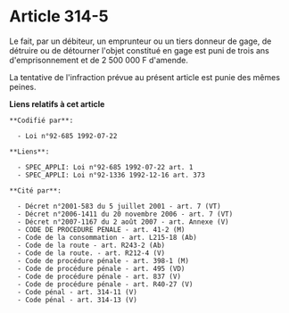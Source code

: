 # Article 314-5

Le fait, par un débiteur, un emprunteur ou un tiers donneur de gage, de détruire ou de détourner l'objet constitué en gage
est puni de trois ans d'emprisonnement et de 2 500 000 F d'amende.

La tentative de l'infraction prévue au présent article est punie des mêmes peines.

**Liens relatifs à cet article**

	**Codifié par**:

	  - Loi n°92-685 1992-07-22

	**Liens**:

	  - SPEC_APPLI: Loi n°92-685 1992-07-22 art. 1
	  - SPEC_APPLI: Loi n°92-1336 1992-12-16 art. 373

	**Cité par**:

	  - Décret n°2001-583 du 5 juillet 2001 - art. 7 (VT)
	  - Décret n°2006-1411 du 20 novembre 2006 - art. 7 (VT)
	  - Décret n°2007-1167 du 2 août 2007 - art. Annexe (V)
	  - CODE DE PROCEDURE PENALE - art. 41-2 (M)
	  - Code de la consommation - art. L215-18 (Ab)
	  - Code de la route - art. R243-2 (Ab)
	  - Code de la route. - art. R212-4 (V)
	  - Code de procédure pénale - art. 398-1 (M)
	  - Code de procédure pénale - art. 495 (VD)
	  - Code de procédure pénale - art. 837 (V)
	  - Code de procédure pénale - art. R40-27 (V)
	  - Code pénal - art. 314-11 (V)
	  - Code pénal - art. 314-13 (V)
